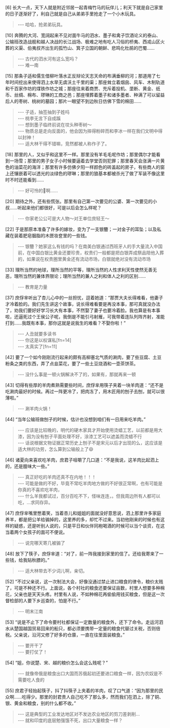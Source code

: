 
[6] 长大一点，天下人就是附近邻居一起青梅竹马的玩伴儿；利天下就是自己家里的日子逐渐好了，利自己就是自己从弟弟手里抢走了一个小木玩具。
>--- 哈哈，抢弟弟玩具。<br>

[10] 奔腾的大河、宽阔起来不见对面牛马的泗水、墨子和禽子饮酒论义的泰山、公输班改造战舰和越人决战的长江战场、极难之地有吃人习俗的桥夷、西戎山区火葬的义渠、伯夷叔齐出生的孤竹山、箕子立国的朝鲜、悲鸣化杜鹃的巴蜀……
>--- 古代的泗水河有这么宽吗？<br>
>--- 难—南<br>

[15] 那条子适和儒生借柳叶落水正反辩论天志天命的布满垂柳的河；那道用了七年时间挖出来使得泗上水旱无虞沃土千里的渠；那座耸立着烟囱、风车、木制轨道和千百家作坊的煤铁作坊之城；那座往来着商贾、充斥着投机、垄断、黄金、纸币、丝绸、棉布、璆琳的工商之邑；那座埋葬着墨子和诸多墨者、种满了可以留益后人的枣树、桃树的墓园；那片一眼望不到边秋日仿佛下雪的棉田……
>--- 子适，抽签抽到子姓吗<br>
>--- 桃李无言下自成蹊<br>
>--- 想到墨子临终前说在坟头种枣树～<br>
>--- 物质总是走向反面的，他会因为摔得粉碎而和李冰一样在我们文明中得以封神！<br>
>--- 适大林干得不错嘛，竞然都被人称作子了。<br>

[18] 那里的人，又似乎和这里不一样。那里没有羊毛毛呢作坊；那里偶尔才能看到一场雪；那里的男子女子小时候要逼着去学堂否则犯罪；那里春天会涨满一片黄色的油菜花的海洋；那里有许多仿佛夕阳一样颜色的砖盖起的房子，有些商人的窗上还镶嵌着可以透光的淡绿色的璆琳；那里的狼基本都被杀光了做了军装不像这里时不时还能看到……
>--- 好可怜的🐺啊……<br>

[20] 期待之外，还有些慌张。那里有自己第一次要见的公婆、第一次要见的小叔……听起来他们都很好，可是以后会怎么样呢？
>--- 你家老公公可是大人物～对王单位庶轻王～<br>

[22] 于是那原本准备了许多的嫁妆，变为了一支银簪；一对金子的耳坠；以及私藏在装着肥皂胭脂的木匣妆奁里的一些钱。
>--- 银簪？她家这么有钱的吗？在南美白银通过西班牙人的手大量流入中国前，在中国白银比黄金还要珍贵，权贵们一般都是把白银弄成祭品陪他入葬的，如果说在权贵圈里黄金还有流动市场，白银就绝对没有流动市场<br>

[33] 理所当然的地球，理所当然的平等，理所当然的人性求利天性使然无善无恶，理所当然的兼体界限论；理所当然的兼人之利和体人之利的区别……
>--- 教育是力量<br>

[37] 庶俘芈听出了杏儿心中的一丝担忧，逗着她道：“那贾大夫长得难看，他妻子才冷着脸的。我们先生讲这个故事，说长得难看要是再没本事，那可真就没办法了，劝我们要好好学习长大有本事，不然娶了妻子也要冷着脸。我也算是有本事啦，还逼死过个王侯公子呢，我倒是不能引弓射雁，可我带着连队列阵齐射，准能打到……我既有本事，那你这就是说我生的难看？不娶你啦！”
>--- 人丑就要多读书<br>
>--- 你这是以权谋私[fn=14]<br>
>--- 太真实了[fn=11]<br>

[42] 要了一个如今刚刚流行起来的颇有高柳塞北气质的涮肉，要了些豆腐、土豆粉条之类的东西，弄了点韭菜花，要了一些土豆烧酒和一壶茶饼茶。
>--- 没什么事是一顿火锅解决不了的，如果有，那就再来一顿<br>

[43] 切得有些厚的羊肉煮熟需要些时间，庶俘芈用筷子夹着一块羊肉道：“还不是吃涮肉最好的时候。再过一阵更冷了，把肉冻了，用木匠用的刨子去刨，就可以很薄啦。”
>--- 涮羊肉火锅！<br>

[44] “当年公输班做刨子的时候，估计也没想到咱们有一日用来吃羊肉。”
>--- 应该是比较晚的，明代的硬木家具才开始使用烫蜡工艺，以前都是用大漆，因为没有刨子平面处理不好，涂漆工艺可以遮盖而烫蜡不行<br>
>--- 话说根据文物证据正常历史上刨子不是宋元以后才出现的么，这应该是适大林的功劳，怎么算到公输般上了😄<br>

[46] 诸夏向来喜欢吃羊肉，庶君子咀嚼了几口道：“不是我说，这羊肉比起泗上的，还是膻味大一些。”
>--- 真正好吃的羊肉还真不在内地！！！<br>
>--- 可能是做的不好，毕竟不常吃羊肉地方做的不好很正常啊，也有可能是你真的不喜欢吃羊肉，<br>
>--- 什么羊我都试过，百分百吃不下，怪味连连，。但我周边所有人都可以吃，…求同存异。<br>

[47] 庶俘芈嘴里憋着笑，当着杏儿和姐姐的面就没好意思说，泗上那里许多家庭养羊，都是把公羊给骟掉的，这里养的多，却忙不过来。当初他刚来的时候也有这样的疑惑，还是听别人说的，只是平日和伙伴同袍喝酒的时候可以当个谈资，在这当着两个女孩子的面可不便说。
>--- 说完哪天寄几被骟了<br>

[48] 放下了筷子，庶俘芈道：“对了，前一阵我接到家里的信了。还给我寄来了一些钱，给我贴秋膘的。”
>--- 适大林带去不少词儿啊，亲切。<br>

[52] “不过父亲说，这一次制法大会，好像没通过禁止进口粮食的律令，粮价太贱了，可是不种还不行。上面说，各个村社的粮食还要保证亩数，村里人想要多种棉花，父亲也是天天头疼。村里有人说，不如种棉花再偷偷用钱买粮食，但是这一次督检部的人要下乡巡查的，怕是不行。”
>--- 明末江南<br>

[53] “说是不止下了命令要村社都保证一定数量的粮食外，还下了命令。走运河泗水从楚国越国贸易回来的船只，都必须要携带一定量的粮食代替过关税，否则倍税。父亲说，沿河又修了好多的仓廪，一直在往里面装粮食。”
>--- 要开干了<br>
>--- 要打仗了！<br>

[54] “姐，你说楚、宋、越的粮价怎么会这么贱呢？”
>--- 就像帝俄是粮食出口大国而苏俄起初还要进口粮食一样，因为农奴是不需要吃人食的<br>

[55] 庶君子轻抬起筷子，抖了抖筷子上夹着的羊肉，叹了口气道：“因为那里的民众啊……吃得少。那里的封君贵人自己吃不了那么多，然而我们在泗上，除了铜、银、黄金和粮食，别的什么都不收。”
>--- 这是典型的工业发达地区对不发达农业地区的剪刀差剥削…<br>
>--- 就和印度的底层勉强饿不死，出口大量粮食一样？<br>

